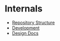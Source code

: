 # Internals

-   [Repository Structure](./repository-structure.md)
-   [Development](./development.md)
-   [Design Docs](./design-docs/index.md)
